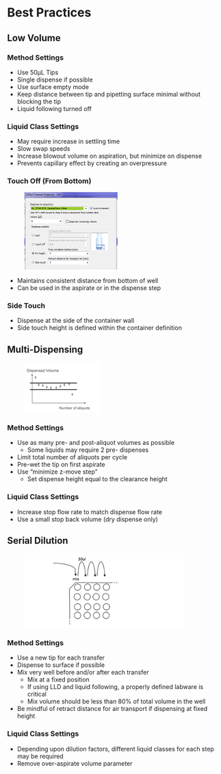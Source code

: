# Best Practices



## Low Volume

### Method Settings

* Use 50μL Tips
* Single dispense if possible
* Use surface empty mode
* Keep distance between tip and pipetting surface minimal without blocking the tip
* Liquid following turned off

### Liquid Class Settings

* May require increase in settling time
* Slow swap speeds
* Increase blowout volume on aspiration, but minimize on dispense
* Prevents capillary effect by creating an overpressure



### Touch Off (From Bottom)

<figure><img src="../../.gitbook/assets/1 (27).png" alt="" width="218"><figcaption></figcaption></figure>

* Maintains consistent distance from bottom of well
* Can be used in the aspirate or in the dispense step

### Side Touch

* Dispense at the side of the container wall
* Side touch height is defined within the container definition

## Multi-Dispensing

<figure><img src="../../.gitbook/assets/image (835).png" alt="" width="178"><figcaption></figcaption></figure>

### Method Settings

* Use as many pre- and post-aliquot volumes as possible
  * Some liquids may require 2 pre- dispenses
* Limit total number of aliquots per cycle
* Pre-wet the tip on first aspirate
* Use “minimize z-move step”
  * Set dispense height equal to the clearance height

### Liquid Class Settings

* Increase stop flow rate to match dispense flow rate
* Use a small stop back volume (dry dispense only)

## Serial Dilution

<figure><img src="../../.gitbook/assets/image (836).png" alt="" width="375"><figcaption></figcaption></figure>

### Method Settings

* Use a new tip for each transfer
* Dispense to surface if possible
* Mix very well before and/or after each transfer
  * Mix at a fixed position
  * If using LLD and liquid following, a properly defined labware is critical
  * Mix volume should be less than 80% of total volume in the well
* Be mindful of retract distance for air transport if dispensing at fixed height

### Liquid Class Settings

* Depending upon dilution factors, different liquid classes for each step may be required
* Remove over-aspirate volume parameter

